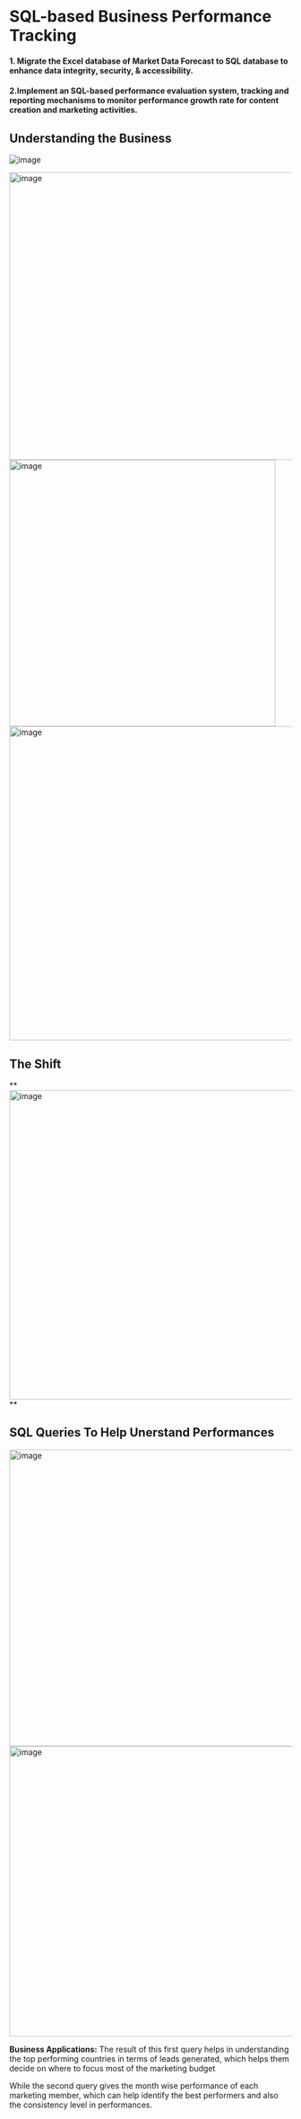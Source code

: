 # SQL-based Business Performance Tracking
####  1. Migrate the Excel database of Market Data Forecast to SQL database to enhance data integrity, security, &amp; accessibility. 
#### 2.Implement an SQL-based performance evaluation system, tracking and reporting mechanisms to monitor performance  growth rate for content creation and marketing activities.

## Understanding the Business


![image](https://github.com/Pratyusha3Purdue/SQL-Based-Performance-Tracking/assets/141969918/f066130e-57a6-4254-b49f-fd7d7f7bf903)


<img width="513" alt="image" src="https://github.com/Pratyusha3Purdue/SQL-Based-Performance-Tracking/assets/141969918/c6065e2c-0333-44df-9b28-5dc40f19b0fc">



<img width="475" alt="image" src="https://github.com/Pratyusha3Purdue/SQL-basedTracking/assets/141969918/d70e7946-496a-4e42-8ab2-f82ff4d6c2b6">

<img width="560" alt="image" src="https://github.com/Pratyusha3Purdue/SQL-basedTracking/assets/141969918/1ca23da5-3aa5-4f91-96e2-4db5319d3857">

## The Shift

**<img width="552" alt="image" src="https://github.com/Pratyusha3Purdue/SQL-basedTracking/assets/141969918/103514db-7135-40bd-b50f-5aa264ec7c41">
**

## **SQL Queries To Help Unerstand Performances**


<img width="529" alt="image" src="https://github.com/Pratyusha3Purdue/SQL-basedTracking/assets/141969918/95138a9c-1f8e-41b8-a3c1-a7acc9378438">

<img width="518" alt="image" src="https://github.com/Pratyusha3Purdue/SQL-Based-Performance-Tracking/assets/141969918/a12741b6-61c5-4af7-b723-1b0fcc0f00b6">




**Business Applications:** The result of this first query helps in understanding the top performing countries in terms of leads generated, which helps them decide on where to focus most of the marketing budget

While the second query gives the month wise performance of each marketing member, which can help identify the best performers and also the consistency level in performances.
